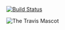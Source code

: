 [![Build Status](https://travis-ci.org/17viu18m/lab09.svg?branch=master)](https://travis-ci.org/17viu18m/lab09)

![The Travis Mascot](http://about.travis-ci.org/images/travis-mascot-200px.png)
